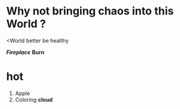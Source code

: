# Why not bringing chaos into this **World** ?

<World better be healthy

***Fireplace*** **Burn**
# hot

1. Apple
2. Coloring **cloud**
